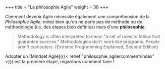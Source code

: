 +++
title = "La philosophie Agile"
weight = 30
+++

*Comment* devenir Agile nécessite également une compréhension de la *Philosophie Agile*; notez bien qu'on ne parle pas de méthode ou de méthodologie (i.e. des étapes bien définies) mais d'une **philosophie**.

> Methodology is often interpreted to mean "a set of rules to follow that guarantee success." Methodologies don't work like programs. People aren't computers. (Extreme Programming Explained, Second Edition)

Adopter un [Mindset Agile]({{< relref "philosophie_agile/comment/index" >}}) est la première étape, regardons comment faire !

